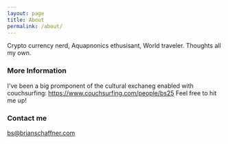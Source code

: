 ```yaml
---
layout: page
title: About
permalink: /about/
---
```


Crypto currency nerd, Aquapnonics ethusisant, World traveler. Thoughts all my own. 

### More Information

I've been a big promponent of the cultural exchaneg enabled with couchsurfing: https://www.couchsurfing.com/people/bs25
Feel free to hit me up!

### Contact me

[bs@brianschaffner.com](mailto:bs@brianschaffner.com)
